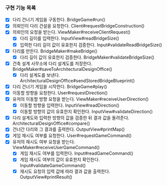 ### 구현 기능 목록

- [x] 다리 건너기 게임을 구동한다. BridgeGame#run()
- [x] 의뢰인이 다리 건설을 요청한다. Client#requestBridgeConstruction()
- [x] 의뢰인의 요청을 받는다. ViewMaker#receiveClientRequest()
  - [x] 다리 길이를 입력한다. InputView#readBridgeSize()
  - [x] 입력한 다리 길이 값이 유효한지 검증한다. Input#validateReadBridgeSize()
- [x] 다리를 만든다. BridgeMaker#makeBridge()
  - [x] 다리 길이 값이 유효한지 검증한다. BridgeMaker#validateBridgeSize()
- [x] 건축 설계 사무소에 다리 설계도를 저장한다. BridgeMaker#saveToArchitecturalDesignOffice()
  - [x] 다리 설계도를 보낸다. ArchitecturalDesignOffice#sendStoredBridgeBlueprint()
- [x] 다리 건너기 게임을 시작한다. BridgeGame#play()
- [x] 이동할 방향을 요청한다. User#requestDirection()
- [x] 유저의 이동할 방향 요청을 받는다. ViewMaker#receiveUserDirection()
  - [x] 이동할 방향을 입력한다. InputView#readDirection()
  - [x] 이동할 방향의 값이 유효한지 확인한다. InputView#validateDirection()
- [x] 다리 설계도와 입력한 방향의 값을 검증한 뒤 결과 값을 돌려준다. ArchitecturalDesignOffice#compare()
- [x] 건너간 다리와 그 결과를 출력한다. OutputView#printMap()
- [x] 게임 재시도 여부를 요청한다. User#requestGameCommand()
- [x] 유저의 재시도 여부 요청을 받는다. ViewMaker#receiveUserGameCommand()
  - [x] 게임 재시도 여부를 입력한다. Input#readGameCommand()
  - [x] 게임 재시도 여부의 값이 유효한지 확인한다. Input#validateGameCommand()
  - [x] 재시도 요청의 입력 값에 따라 결과 값을 출력한다. OutputView#printResult()
